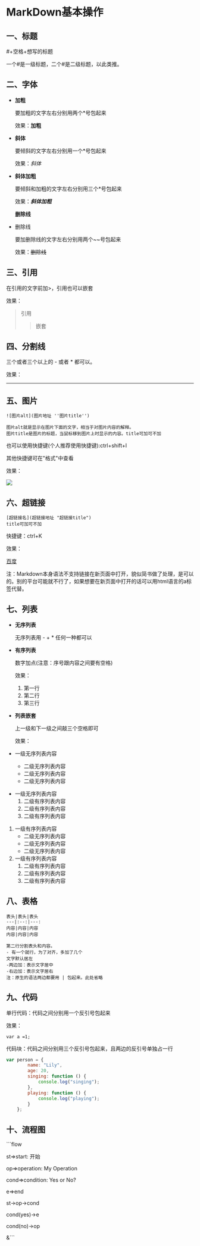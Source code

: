 # MarkDown基本操作

## 一、标题

#+空格+想写的标题

一个#是一级标题，二个#是二级标题，以此类推。

## 二、字体

- **加粗**

  要加粗的文字左右分别用两个*号包起来

  效果：**加粗**

- **斜体**

  要倾斜的文字左右分别用一个*号包起来

  效果：*斜体*

- **斜体加粗**

  要倾斜和加粗的文字左右分别用三个*号包起来

  效果：***斜体加粗***

  **删除线**

- 删除线

  要加删除线的文字左右分别用两个~~号包起来

  效果：~~删除线~~

## 三、引用

在引用的文字前加>，引用也可以嵌套

效果：

> 引用
>
> > 嵌套

## 四、分割线

三个或者三个以上的 - 或者 * 都可以。

效果：

***



## 五、图片

```
![图片alt](图片地址 ''图片title'')

图片alt就是显示在图片下面的文字，相当于对图片内容的解释。
图片title是图片的标题，当鼠标移到图片上时显示的内容。title可加可不加
```

也可以使用快捷键(个人推荐使用快捷键):ctrl+shift+I

其他快捷键可在"格式"中查看

效果：

![](E:\BaiduYunDownload\宿題\吴祖松，韦祎\北大首页(吴祖松，韦祎)\img\3333.PNG)



## 六、超链接

```
[超链接名](超链接地址 "超链接title")
title可加可不加
```

快捷键：ctrl+K

效果：

[百度](http://baidu.com)

注：Markdown本身语法不支持链接在新页面中打开，貌似简书做了处理，是可以的。别的平台可能就不行了，如果想要在新页面中打开的话可以用html语言的a标签代替。

## 七、列表

+ **无序列表**

  无序列表用 - + * 任何一种都可以

+ **有序列表**

  数字加点(注意：序号跟内容之间要有空格)

  效果：

  1. 第一行
  2. 第二行
  3. 第三行

  

+ **列表嵌套**

  上一级和下一级之间敲三个空格即可

  效果：

+ 一级无序列表内容
  + 二级无序列表内容
  + 二级无序列表内容
  + 二级无序列表内容

- 一级无序列表内容
  1. 二级有序列表内容
  2. 二级有序列表内容
  3. 二级有序列表内容

1. 一级有序列表内容
   - 二级无序列表内容
   - 二级无序列表内容
   - 二级无序列表内容
2. 一级有序列表内容
   1. 二级有序列表内容
   2. 二级有序列表内容
   3. 二级有序列表内容

## 八、表格

```
表头|表头|表头
---|:--:|---:
内容|内容|内容
内容|内容|内容

第二行分割表头和内容。
- 有一个就行，为了对齐，多加了几个
文字默认居左
-两边加：表示文字居中
-右边加：表示文字居右
注：原生的语法两边都要用 | 包起来。此处省略
```

## 九、代码

单行代码：代码之间分别用一个反引号包起来

效果：

`var a =1;`

代码块：代码之间分别用三个反引号包起来，且两边的反引号单独占一行

```javascript
var person = {
		name: "Lily",
		age: 20,
		singing: function () {
			console.log("singing");
		},
		playing: function () {
			console.log("playing");
		}
	};
```







## 十、流程图

\```flow

st=>start: 开始

op=>operation: My Operation

cond=>condition: Yes or No?

e=>end

st->op->cond

cond(yes)->e

cond(no)->op

&```





